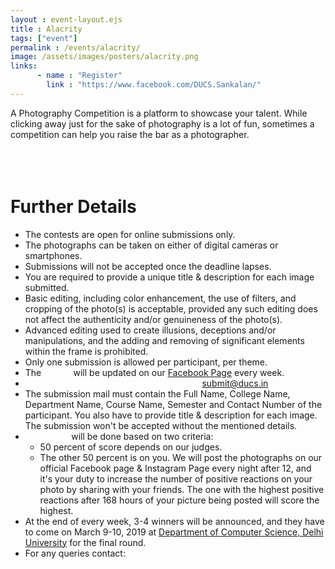 ```yaml
---
layout : event-layout.ejs
title : Alacrity
tags: ["event"]
permalink : /events/alacrity/
image: /assets/images/posters/alacrity.png
links: 
      - name : "Register" 
        link : "https://www.facebook.com/DUCS.Sankalan/"
---
```




A Photography Competition is a platform to showcase your talent.
While clicking away just for the sake of photography is a lot of fun, sometimes a competition can help you raise the bar as a photographer.
<br>
<br>
<br>
<br>
# Further Details

* The contests are open for online submissions only.
* The photographs can be taken on either of digital cameras or smartphones.
* Submissions will not be accepted once the deadline lapses.
* You are required to provide a unique title & description for each image submitted.
* Basic editing, including color enhancement, the use of filters, and cropping of the photo(s) is acceptable, provided    any such editing does not affect the authenticity and/or genuineness of the photo(s).
* Advanced editing used to create illusions, deceptions and/or manipulations, and the adding and removing of significant elements within the frame is prohibited.
* Only one submission is allowed per participant, per theme.
* The <b style = "color:white">theme</b> will be updated on our [Facebook Page](https://www.facebook.com/DUCS.Sankalan/) every week.
* <b style = "color:white">You will have to mail your submissions at</b> [submit@ducs.in](submit@ducs.in)
* The submission mail must contain the Full Name, College Name, Department Name, Course Name, Semester and Contact Number of the participant. You also have to provide title & description for each image. The submission won't be accepted without the mentioned details.
* <b style = "color:white">Judgment</b> will be done based on two criteria:
    * 50 percent of score depends on our judges.
    * The other 50 percent is on you. We will post the photographs on our official Facebook page & Instagram Page every night after 12, and it's your duty to increase the number of positive reactions on your photo by sharing with your friends. The one with the highest positive reactions after 168 hours of your picture being posted will score the highest.
* At the end of every week, 3-4 winners will be announced, and they have to come on March 9-10, 2019 at [Department of Computer Science, Delhi University](https://www.ducs.in/contact) for the final round.
* For any queries contact:


